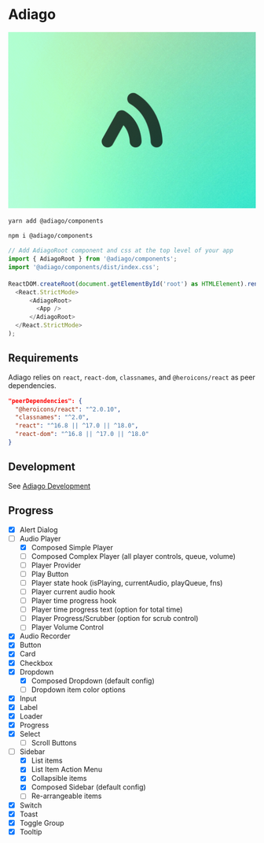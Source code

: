 # Adiago

![Adiago Banner](/assets/Banner.jpg)

```
yarn add @adiago/components
```

```
npm i @adiago/components
```

```javascript
// Add AdiagoRoot component and css at the top level of your app
import { AdiagoRoot } from '@adiago/components';
import '@adiago/components/dist/index.css';

ReactDOM.createRoot(document.getElementById('root') as HTMLElement).render(
  <React.StrictMode>
      <AdiagoRoot>
        <App />
      </AdiagoRoot>
  </React.StrictMode>
);
```

## Requirements

Adiago relies on `react`, `react-dom`, `classnames`, and `@heroicons/react` as peer dependencies.

```json
"peerDependencies": {
  "@heroicons/react": "^2.0.10",
  "classnames": "^2.0",
  "react": "^16.8 || ^17.0 || ^18.0",
  "react-dom": "^16.8 || ^17.0 || ^18.0"
}
```

## Development

See [Adiago Development](/components/development.md)

## Progress

- [x] Alert Dialog
- [ ] Audio Player
  - [x] Composed Simple Player
  - [ ] Composed Complex Player (all player controls, queue, volume)
  - [ ] Player Provider
  - [ ] Play Button
  - [ ] Player state hook (isPlaying, currentAudio, playQueue, fns)
  - [ ] Player current audio hook
  - [ ] Player time progress hook
  - [ ] Player time progress text (option for total time)
  - [ ] Player Progress/Scrubber (option for scrub control)
  - [ ] Player Volume Control
- [x] Audio Recorder
- [x] Button
- [x] Card
- [x] Checkbox
- [x] Dropdown
  - [x] Composed Dropdown (default config)
  - [ ] Dropdown item color options
- [x] Input
- [x] Label
- [x] Loader
- [x] Progress
- [x] Select
  - [ ] Scroll Buttons
- [ ] Sidebar
  - [x] List items
  - [x] List Item Action Menu
  - [x] Collapsible items
  - [x] Composed Sidebar (default config)
  - [ ] Re-arrangeable items
- [x] Switch
- [x] Toast
- [x] Toggle Group
- [x] Tooltip
